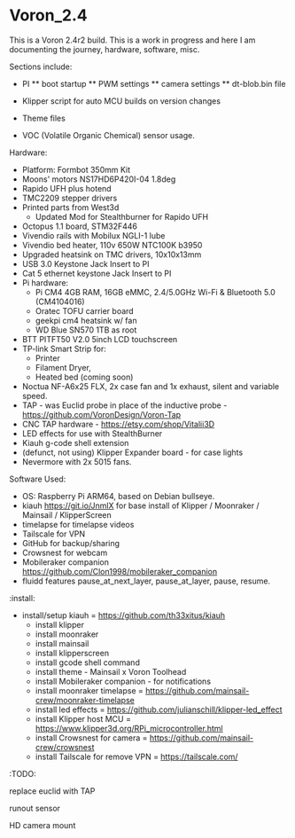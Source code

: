 # Voron_2.4

This is a Voron 2.4r2 build.  This is a work in progress and here I am documenting the journey, hardware, software, misc.

Sections include:
* PI
** boot startup
** PWM settings
** camera settings
** dt-blob.bin file

* Klipper script for auto MCU builds on version changes
* Theme files
* VOC (Volatile Organic Chemical) sensor usage.



Hardware:

  * Platform: Formbot 350mm Kit
  * Moons' motors NS17HD6P420I-04 1.8deg
  * Rapido UFH plus hotend
  * TMC2209 stepper drivers
  * Printed parts from West3d
    * Updated Mod for Stealthburner for Rapido UFH
  * Octopus 1.1 board, STM32F446
  * Vivendio rails with Mobilux NGLI-1 lube
  * Vivendio bed heater, 110v 650W NTC100K b3950
  * Upgraded heatsink on TMC drivers, 10x10x13mm
  * USB 3.0 Keystone Jack Insert to PI
  * Cat 5 ethernet keystone Jack Insert to PI
  * Pi hardware:
    * Pi CM4 4GB RAM, 16GB eMMC, 2.4/5.0GHz Wi-Fi & Bluetooth 5.0 (CM4104016)
    * Oratec TOFU carrier board
    * geekpi cm4 heatsink w/ fan
    * WD Blue SN570 1TB as root
  * BTT PITFT50 V2.0 5inch LCD touchscreen
  * TP-link Smart Strip for:
    * Printer
    * Filament Dryer,
    * Heated bed (coming soon)
  * Noctua NF-A6x25 FLX, 2x case fan and 1x exhaust, silent and variable speed.
  * TAP - was Euclid probe in place of the inductive probe - https://github.com/VoronDesign/Voron-Tap
  * CNC TAP hardware - https://etsy.com/shop/Vitalii3D
  * LED effects for use with StealthBurner 
  * Kiauh g-code shell extension
  * (defunct, not using) Klipper Expander board - for case lights
  * Nevermore with 2x 5015 fans.


Software Used:  

  * OS: Raspberry Pi ARM64, based on Debian bullseye.
  * kiauh https://git.io/JnmlX for base install of Klipper / Moonraker / Mainsail / KlipperScreen
  * timelapse for timelapse videos
  * Tailscale for VPN
  * GitHub for backup/sharing
  * Crowsnest for webcam
  * Mobileraker companion https://github.com/Clon1998/mobileraker_companion
  * fluidd features pause_at_next_layer, pause_at_layer, pause, resume.
  


:install:

- install/setup kiauh = https://github.com/th33xitus/kiauh
  * install klipper
  * install moonraker
  * install mainsail
  * install klipperscreen
  * install gcode shell command
  * install theme - Mainsail x Voron Toolhead
  * install Mobileraker companion - for notifications
  * install moonraker timelapse = https://github.com/mainsail-crew/moonraker-timelapse
  * install led effects = https://github.com/julianschill/klipper-led_effect
  * install Klipper host MCU = https://www.klipper3d.org/RPi_microcontroller.html
  * install Crowsnest for camera = https://github.com/mainsail-crew/crowsnest
  * install Tailscale for remove VPN = https://tailscale.com/




:TODO:

replace euclid with TAP 

runout sensor

HD camera mount

